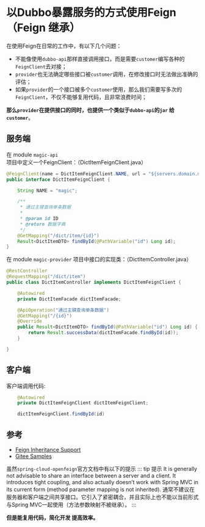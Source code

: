 # 以Dubbo暴露服务的方式使用Feign（Feign 继承）

在使用Feign在日常的工作中，有以下几个问题：
- 不能像使用`dubbo-api`那样直接调用接口，而是需要`customer`编写各种的`FeignClient`去对接；
- `provider`也无法确定哪些接口被`customer`调用，在修改接口时无法做出准确的评估；
- 如果`provider`的一个接口被多个`customer`使用，那么我们需要写多次的`FeignClient`，不仅不能够复用代码，且非常浪费时间；


**那么`provider`在提供接口的同时，也提供一个类似于`dubbo-api`的`jar` 给`customer`**。


## 服务端

在 module `magic-api` 项目中定义一个FeignClient：（DictItemFeignClient.java）
```java
@FeignClient(name = DictItemFeignClient.NAME, url = "${servers.domain.magic}", fallbackFactory = DictItemFeignClientFallbackFactory.class)
public interface DictItemFeignClient {

    String NAME = "magic";

    /**
     * 通过主键查询单条数据
     *
     * @param id ID
     * @return 数据字典
     */
    @GetMapping("/dict/item/{id}")
    Result<DictItemDTO> findById(@PathVariable("id") Long id);
}
```

在 module `magic-provider` 项目中接口的实现类：（DictItemController.java）
```java
@RestController
@RequestMapping("/dict/item")
public class DictItemController implements DictItemFeignClient {

    @Autowired
    private DictItemFacade dictItemFacade;

    @ApiOperation("通过主键查询单条数据")
    @GetMapping("/{id}")
    @Override
    public Result<DictItemDTO> findById(@PathVariable("id") Long id) {
        return Result.successData(dictItemFacade.findById(id));
    }

}
```

## 客户端

客户端调用代码:
```java
    @Autowired
    private DictItemFeignClient dictItemFeignClient;

    dictItemFeignClient.findById(id)
```

## 参考

- [Feign Inheritance Support](https://docs.spring.io/spring-cloud-openfeign/docs/2.2.4.RELEASE/reference/html/#spring-cloud-feign-inheritance)
- [Gitee Samples](https://gitee.com/zhangquansheng/magic/tree/feign/)

虽然`spring-cloud-openfeign`官方文档中有以下的提示
::: tip  提示
	It is generally not advisable to share an interface between a server and a client. It introduces tight coupling, and also actually doesn’t work with Spring MVC in its current form (method parameter mapping is not inherited).
    通常不建议在服务器和客户端之间共享接口。它引入了紧密耦合，并且实际上也不能以当前形式与Spring MVC一起使用（方法参数映射不被继承）。
:::

**但是能复用代码，简化开发 提高效率。**

